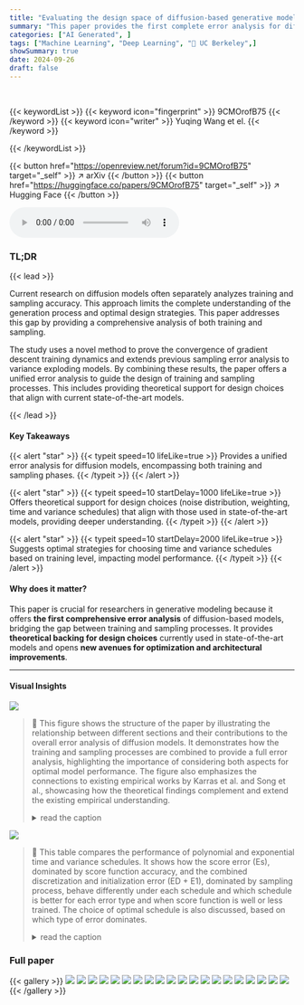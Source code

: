 ```yaml
---
title: "Evaluating the design space of diffusion-based generative models"
summary: "This paper provides the first complete error analysis for diffusion models, theoretically justifying optimal training and sampling strategies and design choices for enhanced generative capabilities."
categories: ["AI Generated", ]
tags: ["Machine Learning", "Deep Learning", "🏢 UC Berkeley",]
showSummary: true
date: 2024-09-26
draft: false
---
```


<br>

{{< keywordList >}}
{{< keyword icon="fingerprint" >}} 9CMOrofB75 {{< /keyword >}}
{{< keyword icon="writer" >}} Yuqing Wang et el. {{< /keyword >}}
 
{{< /keywordList >}}

{{< button href="https://openreview.net/forum?id=9CMOrofB75" target="_self" >}}
↗ arXiv
{{< /button >}}
{{< button href="https://huggingface.co/papers/9CMOrofB75" target="_self" >}}
↗ Hugging Face
{{< /button >}}



<audio controls>
    <source src="https://ai-paper-reviewer.com/9CMOrofB75/podcast.wav" type="audio/wav">
    Your browser does not support the audio element.
</audio>


### TL;DR


{{< lead >}}

Current research on diffusion models often separately analyzes training and sampling accuracy. This approach limits the complete understanding of the generation process and optimal design strategies. This paper addresses this gap by providing a comprehensive analysis of both training and sampling. 

The study uses a novel method to prove the convergence of gradient descent training dynamics and extends previous sampling error analysis to variance exploding models. By combining these results, the paper offers a unified error analysis to guide the design of training and sampling processes. This includes providing theoretical support for design choices that align with current state-of-the-art models.

{{< /lead >}}


#### Key Takeaways

{{< alert "star" >}}
{{< typeit speed=10 lifeLike=true >}} Provides a unified error analysis for diffusion models, encompassing both training and sampling phases. {{< /typeit >}}
{{< /alert >}}

{{< alert "star" >}}
{{< typeit speed=10 startDelay=1000 lifeLike=true >}} Offers theoretical support for design choices (noise distribution, weighting, time and variance schedules) that align with those used in state-of-the-art models, providing deeper understanding. {{< /typeit >}}
{{< /alert >}}

{{< alert "star" >}}
{{< typeit speed=10 startDelay=2000 lifeLike=true >}} Suggests optimal strategies for choosing time and variance schedules based on training level, impacting model performance. {{< /typeit >}}
{{< /alert >}}

#### Why does it matter?
This paper is crucial for researchers in generative modeling because it offers **the first comprehensive error analysis** of diffusion-based models, bridging the gap between training and sampling processes.  It provides **theoretical backing for design choices** currently used in state-of-the-art models and opens **new avenues for optimization and architectural improvements**.

------
#### Visual Insights



![](https://ai-paper-reviewer.com/9CMOrofB75/figures_1_1.jpg)

> 🔼 This figure shows the structure of the paper by illustrating the relationship between different sections and their contributions to the overall error analysis of diffusion models. It demonstrates how the training and sampling processes are combined to provide a full error analysis, highlighting the importance of considering both aspects for optimal model performance. The figure also emphasizes the connections to existing empirical works by Karras et al. and Song et al., showcasing how the theoretical findings complement and extend the existing empirical understanding. 
> <details>
> <summary>read the caption</summary>
> Figure 1: Structure of this paper.
> </details>





![](https://ai-paper-reviewer.com/9CMOrofB75/tables_9_1.jpg)

> 🔼 This table compares the performance of polynomial and exponential time and variance schedules.  It shows how the score error (Es), dominated by score function accuracy, and the combined discretization and initialization error (ED + E1), dominated by sampling process, behave differently under each schedule and which schedule is better for each error type and when score function is well or less trained. The choice of optimal schedule is also discussed, based on which type of error dominates.
> <details>
> <summary>read the caption</summary>
> Table 2: Comparisons between different schedules.
> </details>





### Full paper

{{< gallery >}}
<img src="https://ai-paper-reviewer.com/9CMOrofB75/1.png" class="grid-w50 md:grid-w33 xl:grid-w25" />
<img src="https://ai-paper-reviewer.com/9CMOrofB75/2.png" class="grid-w50 md:grid-w33 xl:grid-w25" />
<img src="https://ai-paper-reviewer.com/9CMOrofB75/3.png" class="grid-w50 md:grid-w33 xl:grid-w25" />
<img src="https://ai-paper-reviewer.com/9CMOrofB75/4.png" class="grid-w50 md:grid-w33 xl:grid-w25" />
<img src="https://ai-paper-reviewer.com/9CMOrofB75/5.png" class="grid-w50 md:grid-w33 xl:grid-w25" />
<img src="https://ai-paper-reviewer.com/9CMOrofB75/6.png" class="grid-w50 md:grid-w33 xl:grid-w25" />
<img src="https://ai-paper-reviewer.com/9CMOrofB75/7.png" class="grid-w50 md:grid-w33 xl:grid-w25" />
<img src="https://ai-paper-reviewer.com/9CMOrofB75/8.png" class="grid-w50 md:grid-w33 xl:grid-w25" />
<img src="https://ai-paper-reviewer.com/9CMOrofB75/9.png" class="grid-w50 md:grid-w33 xl:grid-w25" />
<img src="https://ai-paper-reviewer.com/9CMOrofB75/10.png" class="grid-w50 md:grid-w33 xl:grid-w25" />
<img src="https://ai-paper-reviewer.com/9CMOrofB75/11.png" class="grid-w50 md:grid-w33 xl:grid-w25" />
<img src="https://ai-paper-reviewer.com/9CMOrofB75/12.png" class="grid-w50 md:grid-w33 xl:grid-w25" />
<img src="https://ai-paper-reviewer.com/9CMOrofB75/13.png" class="grid-w50 md:grid-w33 xl:grid-w25" />
<img src="https://ai-paper-reviewer.com/9CMOrofB75/14.png" class="grid-w50 md:grid-w33 xl:grid-w25" />
<img src="https://ai-paper-reviewer.com/9CMOrofB75/15.png" class="grid-w50 md:grid-w33 xl:grid-w25" />
<img src="https://ai-paper-reviewer.com/9CMOrofB75/16.png" class="grid-w50 md:grid-w33 xl:grid-w25" />
<img src="https://ai-paper-reviewer.com/9CMOrofB75/17.png" class="grid-w50 md:grid-w33 xl:grid-w25" />
<img src="https://ai-paper-reviewer.com/9CMOrofB75/18.png" class="grid-w50 md:grid-w33 xl:grid-w25" />
<img src="https://ai-paper-reviewer.com/9CMOrofB75/19.png" class="grid-w50 md:grid-w33 xl:grid-w25" />
<img src="https://ai-paper-reviewer.com/9CMOrofB75/20.png" class="grid-w50 md:grid-w33 xl:grid-w25" />
{{< /gallery >}}
